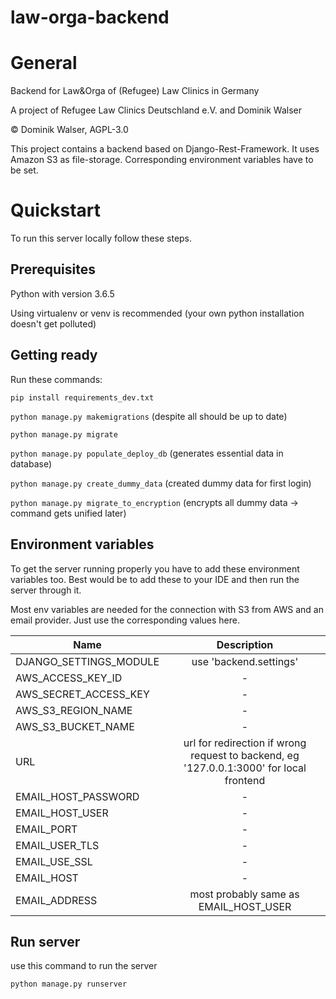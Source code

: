 # law-orga-backend

# General

Backend for Law&Orga of (Refugee) Law Clinics in Germany

A project of Refugee Law Clinics Deutschland e.V. and Dominik Walser

© Dominik Walser, AGPL-3.0


This project contains a backend based on Django-Rest-Framework. It uses Amazon S3 as file-storage.
Corresponding environment variables have to be set.

# Quickstart

To run this server locally follow these steps.

## Prerequisites

Python with version 3.6.5

Using virtualenv or venv is recommended (your own python installation doesn't get polluted)

## Getting ready
Run these commands:

`pip install requirements_dev.txt`

`python manage.py makemigrations` (despite all should be up to date)

`python manage.py migrate`

`python manage.py populate_deploy_db` (generates essential data in database)

`python manage.py create_dummy_data` (created dummy data for first login)

`python manage.py migrate_to_encryption` (encrypts all dummy data -> command gets unified later)


## Environment variables

To get the server running properly you have to add these environment variables too.
Best would be to add these to your IDE and then run the server through it.

Most env variables are needed for the connection with S3 from AWS and an email provider. Just use the corresponding values here.


| Name        | Description           |
| ------------- |:-------------:|
| DJANGO_SETTINGS_MODULE   | use 'backend.settings' |
| AWS_ACCESS_KEY_ID      |  -     |
| AWS_SECRET_ACCESS_KEY | -      |
| AWS_S3_REGION_NAME | -      |
| AWS_S3_BUCKET_NAME | -      |
| URL | url for redirection if wrong request to backend, eg '127.0.0.1:3000' for local frontend     |
| EMAIL_HOST_PASSWORD | -      |
| EMAIL_HOST_USER | -      |
| EMAIL_PORT | -      |
| EMAIL_USER_TLS | -      |
| EMAIL_USE_SSL | -      |
| EMAIL_HOST | -      |
| EMAIL_ADDRESS | most probably same as EMAIL_HOST_USER      |


## Run server

use this command to run the server

`python manage.py runserver`

